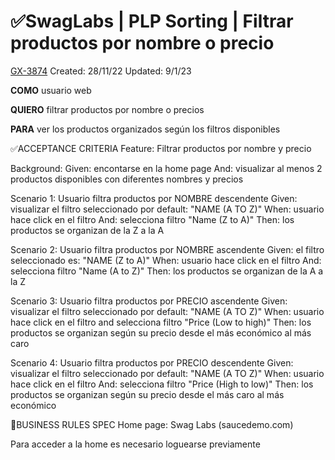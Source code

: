 # ✅SwagLabs | PLP Sorting | Filtrar productos por nombre o precio

[GX-3874](https://upexgalaxy6.atlassian.net/browse/GX-3874) Created: 28/11/22 Updated: 9/1/23

**COMO** usuario web

**QUIERO** filtrar productos por nombre o precios

**PARA** ver los productos organizados según los filtros disponibles

✅ACCEPTANCE CRITERIA Feature: Filtrar productos por nombre y precio

Background: Given: encontarse en la home page And: visualizar al menos 2 productos disponibles con diferentes nombres y precios

Scenario 1: Usuario filtra productos por NOMBRE descendente Given: visualizar el filtro seleccionado por default: "NAME (A TO Z)" When: usuario hace
click en el filtro And: selecciona filtro "Name (Z to A)" Then: los productos se organizan de la Z a la A

Scenario 2: Usuario filtra productos por NOMBRE ascendente Given: el filtro seleccionado es: "NAME (Z to A)" When: usuario hace click en el filtro
And: selecciona filtro "Name (A to Z)" Then: los productos se organizan de la A a la Z

Scenario 3: Usuario filtra productos por PRECIO ascendente Given: visualizar el filtro seleccionado por default: "NAME (A TO Z)" When: usuario hace
click en el filtro and selecciona filtro "Price (Low to high)" Then: los productos se organizan según su precio desde el más económico al más caro

Scenario 4: Usuario filtra productos por PRECIO descendente Given: visualizar el filtro seleccionado por default: "NAME (A TO Z)" When: usuario hace
click en el filtro And: selecciona filtro "Price (High to low)" Then: los productos se organizan según su precio desde el más caro al más económico

🚩BUSINESS RULES SPEC Home page: Swag Labs (saucedemo.com)

Para acceder a la home es necesario loguearse previamente
